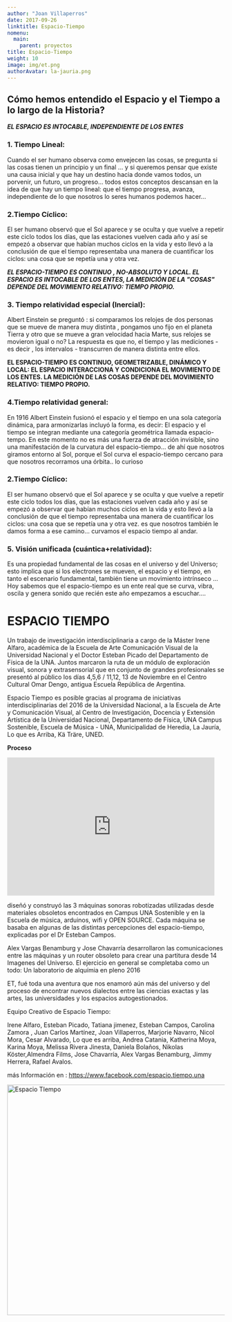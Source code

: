 ```yaml
---
author: "Joan Villaperros"
date: 2017-09-26
linktitle: Espacio-Tiempo
nomenu:
  main:
    parent: proyectos
title: Espacio-Tiempo
weight: 10
image: img/et.png
authorAvatar: la-jauria.png
---
```


## Cómo hemos entendido el Espacio y el Tiempo a lo largo de la Historia?


***EL ESPACIO ES INTOCABLE, INDEPENDIENTE DE LOS ENTES***


### 1. Tiempo Lineal:

Cuando el ser humano observa como envejecen las cosas, se pregunta si las cosas tienen un principio y un final ... y si queremos pensar que existe una causa inicial y que hay un destino hacia donde vamos todos, un porvenir, un futuro, un progreso... todos estos conceptos descansan en la idea de que hay un tiempo lineal: que el tiempo progresa, avanza, independiente de lo que nosotros lo seres humanos podemos hacer...


### 2.Tiempo Cíclico:

El ser humano observó que el Sol aparece y se oculta y que vuelve a repetir este ciclo todos los días, que las estaciones vuelven cada año y así se empezó a observar que habían muchos ciclos en la vida y esto llevó a la conclusión de que el tiempo representaba una manera de cuantificar los ciclos: una cosa que se repetía una y otra vez.

***EL ESPACIO-TIEMPO ES CONTINUO , NO-ABSOLUTO Y LOCAL. EL ESPACIO ES INTOCABLE DE LOS ENTES, LA MEDICIÓN DE LA "COSAS" DEPENDE DEL MOVIMIENTO RELATIVO: TIEMPO PROPIO.***


### 3. Tiempo relatividad especial (Inercial):

Albert Einstein se preguntó : si comparamos los relojes de dos personas que se mueve de manera muy distinta , pongamos uno fijo en el planeta Tierra y otro que se mueve a gran velocidad hacia Marte, sus relojes se movieron igual o no? La respuesta es que no, el tiempo y las mediciones - es decir , los intervalos - transcurren de manera distinta entre ellos.


**EL ESPACIO-TIEMPO ES CONTINUO, GEOMETRIZABLE, DINÁMICO Y LOCAL: EL ESPACIO INTERACCIONA Y CONDICIONA EL MOVIMIENTO DE LOS ENTES. LA MEDICIÓN DE LAS COSAS DEPENDE DEL MOVIMIENTO RELATIVO: TIEMPO PROPIO.**


### 4.Tiempo relatividad general:

En 1916 Albert Einstein fusionó el espacio y el tiempo en una sola categoría dinámica, para armonizarlas incluyó la forma, es decir: El espacio y el tiempo se integran mediante una categoría geométrica llamada espacio-tempo.  En este momento no es más una fuerza de atracción invisible, sino una manifestación de la curvatura del espacio-tiempo... de ahí que nosotros giramos entorno al Sol, porque el Sol curva el espacio-tiempo cercano para que nosotros recorramos una órbita.. lo curioso

### 2.Tiempo Cíclico:

El ser humano observó que el Sol aparece y se oculta y que vuelve a repetir este ciclo todos los días, que las estaciones vuelven cada año y así se empezó a observar que habían muchos ciclos en la vida y esto llevó a la conclusión de que el tiempo representaba una manera de cuantificar los ciclos: una cosa que se repetía una y otra vez.
 es que nosotros también le damos forma a ese camino... curvamos el espacio tiempo al andar.

### 5. Visión unificada (cuántica+relatividad):

Es una propiedad fundamental de las cosas en el universo y del Universo; esto implica que si los electrones se mueven, el espacio y el tiempo, en tanto el escenario fundamental, también tiene un movimiento intrínseco ... Hoy sabemos que el espacio-tiempo es un ente real que se curva, vibra, oscila y genera sonido que recién este año empezamos a escuchar....  




# ESPACIO TIEMPO

Un trabajo de investigación interdisciplinaria a cargo de la Máster Irene Alfaro, académica de la Escuela de Arte Comunicación Visual de la Universidad Nacional y el Doctor Esteban Picado del Departamento de Física de la UNA. Juntos marcaron la ruta de un módulo de exploración visual, sonora y extrasensorial que en conjunto de grandes profesionales se presentó al público los días 4,5,6 / 11,12, 13 de Noviembre en el Centro Cultural Omar Dengo, antigua Escuela República de Argentina.

Espacio Tiempo es posible gracias al programa de iniciativas interdisciplinarias del 2016 de la Universidad Nacional, a la Escuela de Arte y Comunicación Visual, al Centro de Investigación, Docencia y Extensión Artística de la Universidad Nacional, Departamento de Física, UNA Campus Sostenible, Escuela de Música - UNA, Municipalidad de Heredia, La Jauría, Lo que es Arriba, Kä Träre, UNED.



**Proceso**


<iframe src="https://giphy.com/embed/BLyxDpMqFMAGoRFLly" width="480" height="320" frameBorder="0" class="giphy-embed" allowFullScreen></iframe><p><a href="https://giphy.com/gifs/BLyxDpMqFMAGoRFLly"></a></p>


diseñó y construyó las 3 máquinas sonoras robotizadas utilizadas desde materiales obsoletos encontrados en Campus UNA Sostenible y en la Escuela de música, arduinos, wifi y OPEN SOURCE. Cada máquina se basaba en algunas de las distintas percepciones del espacio-tiempo, explicadas por el Dr Esteban Campos.


Alex Vargas Benamburg y Jose Chavarría desarrollaron las comunicaciones entre las máquinas y un router obsoleto para crear una partitura desde 14 Imagenes del Universo. El ejercicio en general se completaba como un todo: Un laboratorio de alquímia en pleno 2016

ET, fué toda una aventura que nos enamoró aún más del universo y del proceso de encontrar nuevos dialectos entre las ciencias exactas y las artes, las universidades y los espacios autogestionados.

Equipo Creativo de Espacio Tiempo:


Irene Alfaro, Esteban Picado, Tatiana jimenez, Esteban Campos, Carolina Zamora , Juan Carlos Martínez, Joan Villaperros, Marjorie Navarro, Nicol Mora, Cesar Alvarado, Lo que es arriba, Andrea Catania, Katherina Moya, Karina Moya, Melissa Rivera Jinesta, Daniela Bolaños, Nikolas Köster,Almendra Films, Jose Chavarría, Alex Vargas Benamburg, Jimmy Herrera, Rafael Avalos.

más Información en : https://www.facebook.com/espacio.tiempo.una


<a data-flickr-embed="true"  href="https://www.flickr.com/photos/163695807@N06/albums/72157694505437391" title="Espacio TIempo"><img src="https://farm1.staticflickr.com/871/40893573065_5f0595ef2c_c.jpg" width="800" height="534" alt="Espacio TIempo"></a><script async src="//embedr.flickr.com/assets/client-code.js" charset="utf-8"></script>
